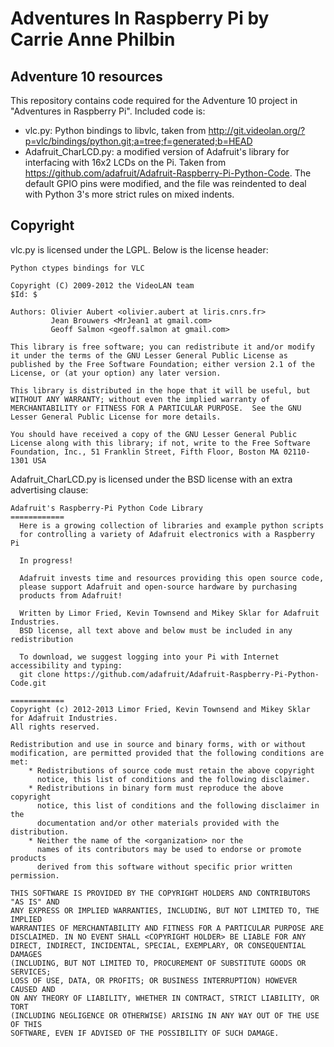 # Adventures In Raspberry Pi by Carrie Anne Philbin
## Adventure 10 resources

This repository contains code required for the Adventure 10 project in
"Adventures in Raspberry Pi". Included code is:

* vlc.py: Python bindings to libvlc, taken from <http://git.videolan.org/?p=vlc/bindings/python.git;a=tree;f=generated;b=HEAD>
* Adafruit_CharLCD.py: a modified version of Adafruit's library for interfacing
  with 16x2 LCDs on the Pi. Taken from
  <https://github.com/adafruit/Adafruit-Raspberry-Pi-Python-Code>. The default
  GPIO pins were modified, and the file was reindented to deal with Python 3's
  more strict rules on mixed indents.

## Copyright

vlc.py is licensed under the LGPL. Below is the license header:

    Python ctypes bindings for VLC

    Copyright (C) 2009-2012 the VideoLAN team
    $Id: $

    Authors: Olivier Aubert <olivier.aubert at liris.cnrs.fr>
             Jean Brouwers <MrJean1 at gmail.com>
             Geoff Salmon <geoff.salmon at gmail.com>

    This library is free software; you can redistribute it and/or modify
    it under the terms of the GNU Lesser General Public License as
    published by the Free Software Foundation; either version 2.1 of the
    License, or (at your option) any later version.

    This library is distributed in the hope that it will be useful, but
    WITHOUT ANY WARRANTY; without even the implied warranty of
    MERCHANTABILITY or FITNESS FOR A PARTICULAR PURPOSE.  See the GNU
    Lesser General Public License for more details.

    You should have received a copy of the GNU Lesser General Public
    License along with this library; if not, write to the Free Software
    Foundation, Inc., 51 Franklin Street, Fifth Floor, Boston MA 02110-1301 USA

Adafruit_CharLCD.py is licensed under the BSD license with an extra advertising
clause:

    Adafruit's Raspberry-Pi Python Code Library
    ============
      Here is a growing collection of libraries and example python scripts
      for controlling a variety of Adafruit electronics with a Raspberry Pi
      
      In progress!

      Adafruit invests time and resources providing this open source code,
      please support Adafruit and open-source hardware by purchasing
      products from Adafruit!

      Written by Limor Fried, Kevin Townsend and Mikey Sklar for Adafruit Industries.
      BSD license, all text above and below must be included in any redistribution
      
      To download, we suggest logging into your Pi with Internet accessibility and typing:
      git clone https://github.com/adafruit/Adafruit-Raspberry-Pi-Python-Code.git
      
    ============
    Copyright (c) 2012-2013 Limor Fried, Kevin Townsend and Mikey Sklar for Adafruit Industries.
    All rights reserved.

    Redistribution and use in source and binary forms, with or without
    modification, are permitted provided that the following conditions are met:
        * Redistributions of source code must retain the above copyright
          notice, this list of conditions and the following disclaimer.
        * Redistributions in binary form must reproduce the above copyright
          notice, this list of conditions and the following disclaimer in the
          documentation and/or other materials provided with the distribution.
        * Neither the name of the <organization> nor the
          names of its contributors may be used to endorse or promote products
          derived from this software without specific prior written permission.

    THIS SOFTWARE IS PROVIDED BY THE COPYRIGHT HOLDERS AND CONTRIBUTORS "AS IS" AND
    ANY EXPRESS OR IMPLIED WARRANTIES, INCLUDING, BUT NOT LIMITED TO, THE IMPLIED
    WARRANTIES OF MERCHANTABILITY AND FITNESS FOR A PARTICULAR PURPOSE ARE
    DISCLAIMED. IN NO EVENT SHALL <COPYRIGHT HOLDER> BE LIABLE FOR ANY
    DIRECT, INDIRECT, INCIDENTAL, SPECIAL, EXEMPLARY, OR CONSEQUENTIAL DAMAGES
    (INCLUDING, BUT NOT LIMITED TO, PROCUREMENT OF SUBSTITUTE GOODS OR SERVICES;
    LOSS OF USE, DATA, OR PROFITS; OR BUSINESS INTERRUPTION) HOWEVER CAUSED AND
    ON ANY THEORY OF LIABILITY, WHETHER IN CONTRACT, STRICT LIABILITY, OR TORT
    (INCLUDING NEGLIGENCE OR OTHERWISE) ARISING IN ANY WAY OUT OF THE USE OF THIS
    SOFTWARE, EVEN IF ADVISED OF THE POSSIBILITY OF SUCH DAMAGE.
